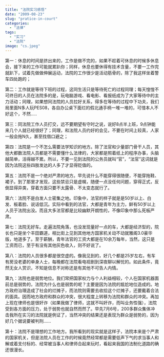```yaml
---
title: "法院实习感悟"
date: "2009-08-23"
slug: "pratice-in-court"
categories: 
  - "法律"
tags: 
  - "实习"
  - "法院"
image: "cs.jpeg"
---
```


第一：休息的时间是挤出来的，工作是做不完的，如果不趁着可休息的时候多休息会，接下来的工作可能就累趴你；同样，休息也要休得有技术含量，不要一工作完就趴下，试着先做做伸展运动，法院的工作很少是活动筋骨的，除了我这样坐着警车四处跑的；

第二：工作就是等待下班的过程，这同生活只是等待死亡的过程同理；每天惶惶不可终日的人员在法院多的是，玩电脑游戏、看电影、看报纸成为了大家等待中的主力活动；同理，如果想同法院的人员拉好关系，得多在等待的过程中下功夫，我们局里面N多人玩PES08，各自办公桌下面烂的假北通手柄一堆一堆的，可惜本人不好这个，不然…..

第三：同法院工作人员打交，远不要期望有守时之说，说好8点半上班，9点钟能来几个人就已经很好了；同理，和法院人员约好的会见，不要在时间上较真，人家一般会拖N久，甚至找借口避之；

第四：法院是一个不怎么需要法学知识的地方。除了法官和少量部门骨干人员，其他大都数法院人员都是不需要懂什么法律的，大家都是照着纸上的程序办事，头脑越简单，活得越不累。所以，不要一见到法院的公务员就叫“官”，“法官”这词就是因为法院这些四肢发达的人多了才显得贬值的。

第五：法院不是一个绝对严肃的地方。早先说什么不能穿得很随便，不能穿拖鞋、裙子。到了那里才发现，这些禁忌只是虚幌，随便一点没任何问题，穿得正式，反倒显得异类，穿着方面只要不太露骨、不太变态就行了。

第六：法院不是白发人士密集之地。印象中，法官的样子就是是50岁以上、白发、板着脸、说话低沉。实际中看到的法官，大都是青年为主力，鲜有50岁以上人员于法院出没。而且大多法官都是比较幽默开朗性的，不像印象中那么死板严肃。

第七：法院无好车。走遍法院角落，也没发现量好一点的车，大都是经济型的，院长也只是坐个丰田霸道，相比街上见到其他地方国家机关动不动就雅阁3.0豪华版，地道多了。至于薪酬，青年法官的工资大都是在10余万每年，当然，这只是工资而已，至于有没有其他灰色收入，则不好说了。

第八：法院的人员很多都是很空虚的。像我见到的，好几个都是25岁左右，有车有房没老婆的单身人士，每晚都在法院看电视剧到深夜聊以解忧的。如此条件，竟然无女人赏识，不知是信息不对称还是有其他不可告人内情。

第九：法院也是弱势地位。我们常把国家权力与个人利益相较，个人在国家机器面前总是弱势的，法院为什么也是弱势的呢？主要是因为法院的尴尬地位造成的。地方政府治理造成了社会的烂摊子，而法院则需要去收拾这个烂摊子，还要戴着合法的面具。因而地方政府和群众的冲突，很大程度上转移为法院和群众的冲突。再加上现在律师也是很奸诈（如果我做了律师，这就不叫奸诈，而叫业务性强），法院受到各方面的压力，处于弱势也就自然而然了。早先7月6号，200多群众集体冲击我所在实习的法院就是例证了，当然冲突的结果还是表现为群众是弱势的，因为好几个据说要被判刑……

第十：法院不是理想的工作地方。我所看到的现实就是这样子，法院本来是个严肃的国家机关，但是法院人员在工作的时候竟然经常都是需要低声下气的求当事人和解或着支付标的、经常被当事人和律师合起来玩时，看起来我国的法制化道路的确还很漫长。



